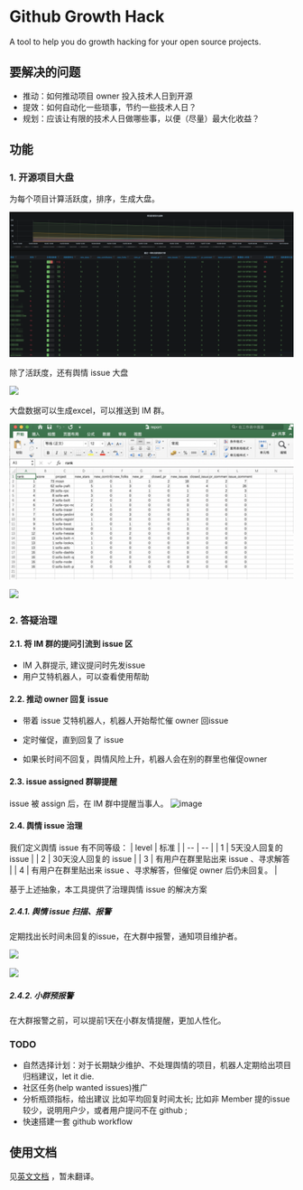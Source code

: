 # Github Growth Hack
A tool to help you do growth hacking for your open source projects.
## 要解决的问题
- 推动：如何推动项目 owner 投入技术人日到开源
- 提效：如何自动化一些琐事，节约一些技术人日？
- 规划：应该让有限的技术人日做哪些事，以便（尽量）最大化收益？

## 功能
### 1. 开源项目大盘

为每个项目计算活跃度，排序，生成大盘。

![](grafana.png)

除了活跃度，还有舆情 issue 大盘

![](https://user-images.githubusercontent.com/26001097/157366957-6fb03357-97e0-47b3-80e5-e8b8c88ad96e.png)

大盘数据可以生成excel，可以推送到 IM 群。

![excel](excel.png)

![](https://user-images.githubusercontent.com/26001097/156523792-34acd5ac-577e-4981-b026-3f26361e46db.png)

### 2. 答疑治理
#### 2.1. 将 IM 群的提问引流到 issue 区
- IM 入群提示, 建议提问时先发issue
- 用户艾特机器人，可以查看使用帮助

#### 2.2. 推动 owner 回复 issue
- 带着 issue 艾特机器人，机器人开始帮忙催 owner 回issue

- 定时催促，直到回复了 issue 

- 如果长时间不回复，舆情风险上升，机器人会在别的群里也催促owner

#### 2.3. issue assigned 群聊提醒
issue 被 assign 后，在 IM 群中提醒当事人。
![image](https://user-images.githubusercontent.com/26001097/157380722-b9dac88a-b8cb-48ef-bccf-5536db319264.png)

#### 2.4. 舆情 issue 治理
我们定义舆情 issue 有不同等级：
| level | 标准 |
| -- | -- |
| 1 | 5天没人回复的 issue |
| 2 | 30天没人回复的 issue |
| 3 | 有用户在群里贴出来 issue 、寻求解答 |
| 4 | 有用户在群里贴出来 issue 、寻求解答，但催促 owner 后仍未回复。 |


基于上述抽象，本工具提供了治理舆情 issue 的解决方案
##### 2.4.1. 舆情 issue 扫描、报警

定期找出长时间未回复的issue，在大群中报警，通知项目维护者。

![](https://user-images.githubusercontent.com/26001097/156523399-c044b214-c454-46dd-a71f-77bde5b73121.png)

![](https://user-images.githubusercontent.com/26001097/156515698-ebaf02ab-5ffe-4fb9-9201-a76e44274d3a.png)

##### 2.4.2. 小群预报警
在大群报警之前，可以提前1天在小群友情提醒，更加人性化。
### TODO
- 自然选择计划：对于长期缺少维护、不处理舆情的项目，机器人定期给出项目归档建议，let it die.
- 社区任务(help wanted issues)推广
- 分析瓶颈指标，给出建议
比如平均回复时间太长; 
比如非 Member 提的issue较少，说明用户少，或者用户提问不在 github ;
- 快速搭建一套 github workflow

## 使用文档
见[英文文档](README.md#usage) ，暂未翻译。